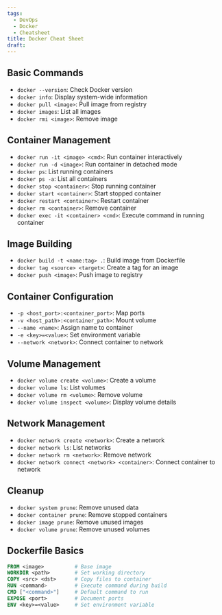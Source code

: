 ```yaml
---
tags:
  - DevOps
  - Docker
  - Cheatsheet
title: Docker Cheat Sheet
draft:
---
```


## Basic Commands
- `docker --version`: Check Docker version
- `docker info`: Display system-wide information
- `docker pull <image>`: Pull image from registry
- `docker images`: List all images
- `docker rmi <image>`: Remove image

## Container Management
- `docker run -it <image> <cmd>`: Run container interactively
- `docker run -d <image>`: Run container in detached mode
- `docker ps`: List running containers
- `docker ps -a`: List all containers
- `docker stop <container>`: Stop running container
- `docker start <container>`: Start stopped container
- `docker restart <container>`: Restart container
- `docker rm <container>`: Remove container
- `docker exec -it <container> <cmd>`: Execute command in running container

## Image Building
- `docker build -t <name:tag> .`: Build image from Dockerfile
- `docker tag <source> <target>`: Create a tag for an image
- `docker push <image>`: Push image to registry

## Container Configuration
- `-p <host_port>:<container_port>`: Map ports
- `-v <host_path>:<container_path>`: Mount volume
- `--name <name>`: Assign name to container
- `-e <key>=<value>`: Set environment variable
- `--network <network>`: Connect container to network

## Volume Management
- `docker volume create <volume>`: Create a volume
- `docker volume ls`: List volumes
- `docker volume rm <volume>`: Remove volume
- `docker volume inspect <volume>`: Display volume details

## Network Management
- `docker network create <network>`: Create a network
- `docker network ls`: List networks
- `docker network rm <network>`: Remove network
- `docker network connect <network> <container>`: Connect container to network

## Cleanup
- `docker system prune`: Remove unused data
- `docker container prune`: Remove stopped containers
- `docker image prune`: Remove unused images
- `docker volume prune`: Remove unused volumes

## Dockerfile Basics
``` dockerfile
FROM <image>          # Base image
WORKDIR <path>        # Set working directory
COPY <src> <dst>      # Copy files to container
RUN <command>         # Execute command during build
CMD ["<command>"]     # Default command to run
EXPOSE <port>         # Document ports
ENV <key>=<value>     # Set environment variable
```
